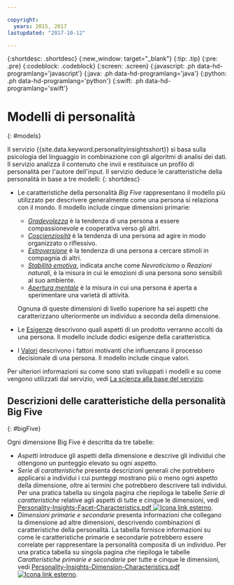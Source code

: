 ```yaml
---

copyright:
  years: 2015, 2017
lastupdated: "2017-10-12"

---
```


{:shortdesc: .shortdesc}
{:new_window: target="_blank"}
{:tip: .tip}
{:pre: .pre}
{:codeblock: .codeblock}
{:screen: .screen}
{:javascript: .ph data-hd-programlang='javascript'}
{:java: .ph data-hd-programlang='java'}
{:python: .ph data-hd-programlang='python'}
{:swift: .ph data-hd-programlang='swift'}

# Modelli di personalità
{: #models}

Il servizio {{site.data.keyword.personalityinsightsshort}} si basa sulla psicologia del linguaggio in combinazione con gli algoritmi di analisi dei dati. Il servizio analizza il contenuto che invii e restituisce un profilo di personalità per l'autore dell'input. Il servizio deduce le caratteristiche della personalità in base a tre modelli:
{: shortdesc}

-   Le caratteristiche della personalità *Big Five* rappresentano il modello
          più utilizzato per descrivere generalmente come una persona si
          relaziona con il mondo. Il modello include cinque dimensioni primarie:
    -   [*Gradevolezza*](/docs/services/personality-insights/agreeableness.html) è la tendenza di una persona a essere
              compassionevole e cooperativa verso gli altri.
    -   [*Coscienziosità*](/docs/services/personality-insights/conscientiousness.html) è la tendenza di una persona ad agire
              in modo organizzato o riflessivo.
    -   [*Estroversione*](/docs/services/personality-insights/extraversion.html) è la tendenza di una persona
              a cercare stimoli in compagnia di altri.
    -   [*Stabilità emotiva*](/docs/services/personality-insights/emotional-range.html), indicata anche come *Nevroticismo* o *Reazioni naturali*, è la misura in cui le emozioni di una persona sono sensibili al suo ambiente.
    -   [*Apertura mentale*](/docs/services/personality-insights/openness.html) è la misura in cui una persona
              è aperta a sperimentare una varietà di attività.

    Ognuna di queste dimensioni di livello superiore ha sei aspetti che caratterizzano ulteriormente un individuo a seconda della dimensione.
-   Le [Esigenze](/docs/services/personality-insights/needs.html) descrivono quali aspetti di un prodotto
          verranno accolti da una persona. Il modello include dodici esigenze della caratteristica.
-   I [Valori](/docs/services/personality-insights/values.html) descrivono i fattori motivanti che influenzano il processo decisionale di una persona. Il modello include cinque valori.

Per ulteriori informazioni su come sono stati sviluppati i modelli e su come vengono utilizzati dal servizio, vedi [La scienza alla base del servizio](/docs/services/personality-insights/science.html).

## Descrizioni delle caratteristiche della personalità Big Five
{: #bigFive}

Ogni dimensione Big Five è descritta da tre tabelle:

-   *Aspetti* introduce gli aspetti della dimensione e descrive gli individui che ottengono un punteggio elevato su ogni aspetto.
-   *Serie di caratteristiche* presenta descrizioni generali che potrebbero applicarsi a individui i cui punteggi mostrano più o meno ogni aspetto della dimensione, oltre ai termini che potrebbero descrivere tali individui. Per una pratica tabella su singola pagina che riepiloga le tabelle *Serie di caratteristiche* relative agli aspetti di tutte e cinque le dimensioni, vedi <a target="_blank" href="https://watson-developer-cloud.github.io/doc-tutorial-downloads/personality-insights/Personality-Insights-Facet-Characteristics.pdf" download="Personality-Insights-Facet-Characteristics.pdf">Personality-Insights-Facet-Characteristics.pdf <img src="../../icons/launch-glyph.svg" alt="Icona link esterno" title="Icona link esterno" class="style-scope doc-content"></a>.
-   *Dimensioni primarie e secondarie* presenta informazioni che collegano la dimensione ad altre dimensioni, descrivendo combinazioni di caratteristiche della personalità. La tabella fornisce informazioni su come le caratteristiche primarie e secondarie potrebbero essere correlate per rappresentare la personalità composita di un individuo. Per una pratica tabella su singola pagina che riepiloga le tabelle *Caratteristiche primarie e secondarie* per tutte e cinque le dimensioni, vedi <a target="_blank" href="https://watson-developer-cloud.github.io/doc-tutorial-downloads/personality-insights/Personality-Insights-Dimension-Characteristics.pdf" download="Personality-Insights-Dimension-Characteristics.pdf">Personality-Insights-Dimension-Characteristics.pdf <img src="../../icons/launch-glyph.svg" alt="Icona link esterno" title="Icona link esterno" class="style-scope doc-content"></a>.
